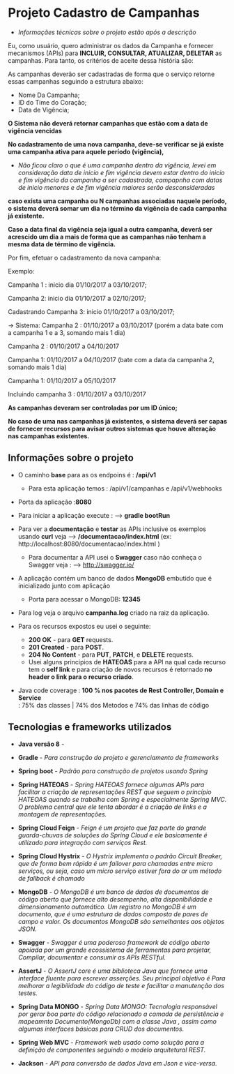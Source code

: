 # Projeto Cadastro de Campanhas
- _Informaçães técnicas sobre o projeto estão após a descrição_

Eu, como usuário, quero administrar os dados da Campanha e fornecer mecanismos (APIs) para **INCLUIR, CONSULTAR, ATUALIZAR, DELETAR** 
as campanhas. Para tanto, os critérios de aceite dessa história são:

As campanhas deverão ser cadastradas de forma que o serviço retorne essas campanhas seguindo a estrutura abaixo:
 - Nome Da Campanha;
 - ID do Time do Coração;
 - Data de Vigência;
 
**O Sistema não deverá retornar campanhas que estão com a data de vigência vencidas**

**No cadastramento de uma nova campanha, deve-se verificar se já existe uma campanha ativa para aquele período (vigência),** 
 - _Não ficou claro o que é uma campanha dentro da vigência, levei em consideração data de inicio e fim vigência devem estar
  dentro do inicio e fim vigência da campanha a ser cadastrada, campapnha com datas de inicio menores e de fim  vigência maiores serão desconsideradas_
 
**caso exista uma campanha ou N campanhas associadas naquele período, o sistema deverá somar um dia no término da vigência de cada campanha já existente.** 

**Caso a data final da vigência seja igual a outra campanha, deverá ser acrescido um dia a mais de forma que as campanhas não tenham a mesma data de término de vigência.** 

Por fim, efetuar o cadastramento da nova campanha:

Exemplo:

Campanha 1 : inicio dia 01/10/2017 a 03/10/2017;

Campanha 2: inicio dia 01/10/2017 a 02/10/2017;

Cadastrando Campanha 3: inicio 01/10/2017 a 03/10/2017;

-> Sistema:
Campanha 2 : 01/10/2017 a 03/10/2017 (porém a data bate com a campanha 1 e a 3, somando mais 1 dia)

Campanha 2 : 01/10/2017 a 04/10/2017

Campanha 1: 01/10/2017 a 04/10/2017 (bate com a data da campanha 2, somando mais 1 dia)

Campanha 1: 01/10/2017 a 05/10/2017

Incluindo campanha 3 : 01/10/2017 a 03/10/2017

**As campanhas deveram ser controladas por um ID único;**

**No caso de uma nas campanhas já existentes, o sistema deverá ser capas de fornecer recursos para avisar outros sistemas que houve alteração nas campanhas existentes.**

## Informações sobre o projeto

- O caminho **base** para as os endpoins é : **/api/v1**
  - Para esta aplicação temos :  /api/v1/campanhas e /api/v1/webhooks

- Porta da aplicação :**8080**

- Para iniciar a aplicação execute : --> **gradle bootRun** 

- Para ver a **documentação** e **testar** as APIs inclusive os exemplos usando **curl** veja --> **/documentacao/index.html** (ex: http://localhost:8080/documentacao/index.html )
    -  Para documentar a API usei o **Swagger** caso não conheça o Swagger veja : --> http://swagger.io/ 
    
- A aplicação contém um banco de dados **MongoDB** embutido que é inicializado junto com aplicação    
    - Porta para acessar o MongoDB: **12345**
- Para log veja o arquivo **campanha.log** criado na raiz da aplicação.

- Para os recursos expostos eu usei o seguinte:
    - **200 OK** - para **GET** requests.
    - **201 Created** - para **POST**.
    - **204 No Content** - para **PUT**, **PATCH**, e **DELETE** requests.
    - Usei alguns principios de **HATEOAS** para a API na qual cada recurso tem o **self link** e para criação de novos 
      recursos é retornado **no header o link para o recurso criado**.

- Java code coverage : **100 % nos pacotes de Rest Controller, Domain e Service**  
                     : 75% das classes | 74% dos Metodos e 74% das linhas de código       

## Tecnologias e frameworks utilizados

- **Java versão 8** - 

- **Gradle** - _Para construção do projeto e gerenciamento de frameworks_

- **Spring boot** - _Padrão para construção de projetos usando Spring_

- **Spring HATEOAS** - _Spring HATEOAS fornece algumas APIs para facilitar a criação de representações REST que seguem 
    o princípio HATEOAS quando se trabalha com Spring e especialmente Spring MVC. O problema central que ele tenta 
    abordar é a criação de links e a montagem de representações._ 
    
- **Spring Cloud Feign** -  _Feign é um projeto que faz parte do grande guarda-chuvas de soluções do Spring Cloud e ele 
   basicamente é utilizado para integração com serviços Rest._  

- **Spring Cloud Hystrix** -  _O Hystrix implementa o padrão Circuit Breaker, que de forma bem rápida é um failover para
 chamadas entre micro serviços, ou seja, caso um micro serviço estiver fora do ar um método de fallback é chamado_      
    
- **MongoDB** - _O MongoDB é um banco de dados de documentos de código aberto que fornece alto desempenho, alta disponibilidade 
  e dimensionamento automático. Um registro no MongoDB é um documento, que é uma estrutura de dados composta de pares de campo e valor.
 Os documentos MongoDB são semelhantes aos objetos JSON._ 

- **Swagger** - _Swagger é uma poderoso framework de código aberto apoiada por um grande ecossistema de ferramentas para projetar,
 Compilar, documentar e consumir as APIs RESTful._

- **AssertJ** - _O AssertJ core é uma biblioteca Java que fornece uma interface fluente para escrever asserções. Seu principal objetivo é
Para melhorar a legibilidade do código de teste e facilitar a manutenção dos testes._

- **Spring Data MONGO** - _Spring Data MONGO: Tecnologia responsável por gerar boa parte do código relacionado a camada de persistência
e mapeamnto Documento(MongoDb) com a classe Java , assim como algumas interfaces básicas para CRUD dos documentos._ 

- **Spring Web MVC** - _Framework web usado como solução para a definição de componentes seguindo o modelo arquitetural REST._ 

- **Jackson** - _API para conversão de dados Java em Json e vice-versa._ 


